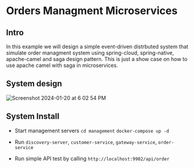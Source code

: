 # Orders Managment Microservices

## Intro
In this example we will design a simple event-driven distrbuted system that simulate order managment system using spring-cloud, spring-native, apache-camel and saga design pattern.
This is just a show case on how to use apache camel with saga in microservices.

## System design
![Screenshot 2024-01-20 at 6 02 54 PM](https://github.com/ahmadalammar/orders-managment/assets/17546520/12b88c1f-bc0f-47a4-ad56-0f10edf9a6b3)


## System Install
* Start management servers
  `cd management`
  `docker-compose up -d`

* Run `discovery-server`, `customer-service`, `gateway-service`, `order-service`

* Run simple API test by calling `http://localhost:9902/api/order`
